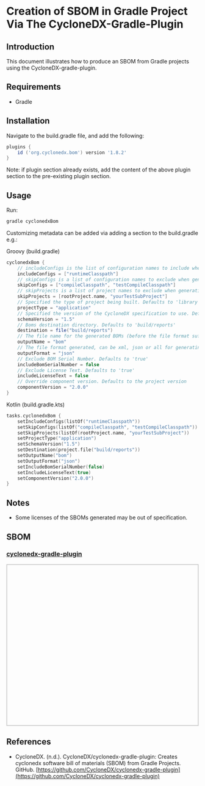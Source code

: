 # Creation of SBOM in Gradle Project Via The CycloneDX-Gradle-Plugin


## Introduction

This document illustrates how to produce an SBOM from Gradle projects using the CycloneDX-gradle-plugin.

## Requirements

* Gradle

## Installation

Navigate to the build.gradle file, and add the following:

```groovy
plugins {
    id ('org.cyclonedx.bom') version '1.8.2'
}
```

Note: if plugin section already exists, add the content of the above plugin section to the pre-existing plugin section.

## Usage

Run:

```bash
gradle cyclonedxBom
```

Customizing metadata can be added via adding a section to the build.gradle e.g.:

Groovy (build.gradle)

```groovy
cyclonedxBom {
    // includeConfigs is the list of configuration names to include when generating the BOM (leave empty to include every configuration), regex is supported
    includeConfigs = ["runtimeClasspath"]
    // skipConfigs is a list of configuration names to exclude when generating the BOM, regex is supported
    skipConfigs = ["compileClasspath", "testCompileClasspath"]
    // skipProjects is a list of project names to exclude when generating the BOM
    skipProjects = [rootProject.name, "yourTestSubProject"]
    // Specified the type of project being built. Defaults to 'library'
    projectType = "application"
    // Specified the version of the CycloneDX specification to use. Defaults to '1.5'
    schemaVersion = "1.5"
    // Boms destination directory. Defaults to 'build/reports'
    destination = file("build/reports")
    // The file name for the generated BOMs (before the file format suffix). Defaults to 'bom'
    outputName = "bom"
    // The file format generated, can be xml, json or all for generating both. Defaults to 'all'
    outputFormat = "json"
    // Exclude BOM Serial Number. Defaults to 'true'
    includeBomSerialNumber = false
    // Exclude License Text. Defaults to 'true'
    includeLicenseText = false
    // Override component version. Defaults to the project version
    componentVersion = "2.0.0"
}
```

Kotlin (build.gradle.kts)

```kotlin
tasks.cyclonedxBom {
    setIncludeConfigs(listOf("runtimeClasspath"))
    setSkipConfigs(listOf("compileClasspath", "testCompileClasspath"))
    setSkipProjects(listOf(rootProject.name, "yourTestSubProject"))
    setProjectType("application")
    setSchemaVersion("1.5")
    setDestination(project.file("build/reports"))
    setOutputName("bom")
    setOutputFormat("json")
    setIncludeBomSerialNumber(false)
    setIncludeLicenseText(true)
    setComponentVersion("2.0.0")
}
```

## Notes

* Some licenses of the SBOMs generated may be out of specification.

## SBOM

<html lang="en">
<head>
    <meta charset="UTF-8">
    <meta name="viewport" content="width=device-width, initial-scale=1.0">
    <title>Pretty JSON Display</title>
    <style>
        #json-container {
            height: 400px; /* Set a fixed height */
            overflow-y: auto; /* Enable vertical scrolling */
            border: 2px solid #ccc; /* Optional: add a border for visibility */
            padding: 10px;
        }
        pre {
            margin: 0;
            white-space: pre-wrap;
            word-wrap: break-word;
        }
    </style>
</head>
<body>
    <h3>
        <a href="./bom.json">cyclonedx-gradle-plugin</a>
    </h3>
    <div id="json-container">
        <pre id="json-display"></pre>
    </div>
    <script>
        fetch('./bom.json')
            .then(response => response.json())
            .then(data => {
                document.getElementById('json-display').textContent = JSON.stringify(data, null, 2);
            })
            .catch(error => console.error('Error fetching JSON:', error));
    </script>
</body>
</html>


## References

* CycloneDX. (n.d.). CycloneDX/cyclonedx-gradle-plugin: Creates cyclonedx software bill of materials (SBOM) from Gradle Projects. GitHub. [https://github.com/CycloneDX/cyclonedx-gradle-plugin](https://github.com/CycloneDX/cyclonedx-gradle-plugin) 
